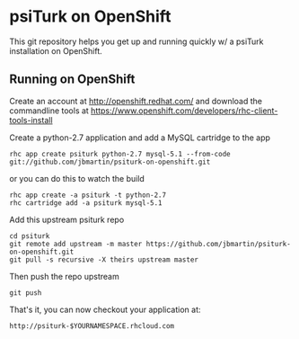 psiTurk on OpenShift
====================

This git repository helps you get up and running quickly w/ a psiTurk installation
on OpenShift.


Running on OpenShift
--------------------

Create an account at http://openshift.redhat.com/ and download the commandline tools at https://www.openshift.com/developers/rhc-client-tools-install

Create a python-2.7 application and add a MySQL cartridge to the app

    rhc app create psiturk python-2.7 mysql-5.1 --from-code git://github.com/jbmartin/psiturk-on-openshift.git

or you can do this to watch the build

    rhc app create -a psiturk -t python-2.7
    rhc cartridge add -a psiturk mysql-5.1

Add this upstream psiturk repo

    cd psiturk
    git remote add upstream -m master https://github.com/jbmartin/psiturk-on-openshift.git
    git pull -s recursive -X theirs upstream master

Then push the repo upstream

    git push

That's it, you can now checkout your application at:

    http://psiturk-$YOURNAMESPACE.rhcloud.com
